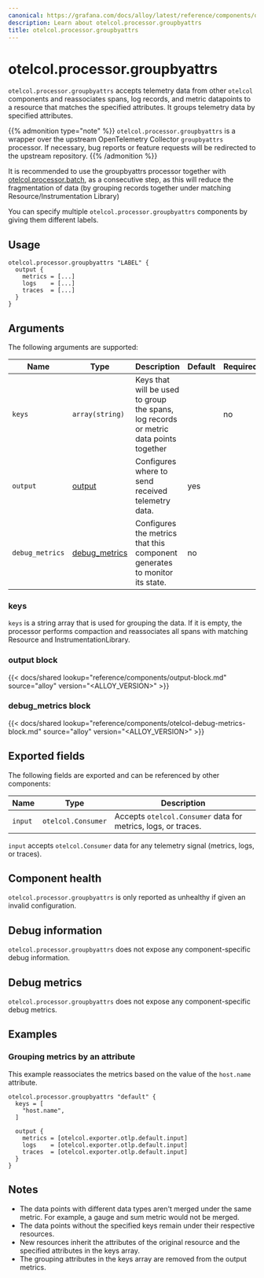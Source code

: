```yaml
---
canonical: https://grafana.com/docs/alloy/latest/reference/components/otelcol/otelcol.processor.groupbyattrs/
description: Learn about otelcol.processor.groupbyattrs
title: otelcol.processor.groupbyattrs
---
```


# otelcol.processor.groupbyattrs

`otelcol.processor.groupbyattrs` accepts telemetry data from other `otelcol`
components and reassociates spans, log records, and metric datapoints to a resource that matches the specified attributes. It groups telemetry data by specified attributes.

{{% admonition type="note" %}}
`otelcol.processor.groupbyattrs` is a wrapper over the upstream OpenTelemetry
Collector `groupbyattrs` processor. If necessary, bug reports or feature requests
will be redirected to the upstream repository.
{{% /admonition %}}

It is recommended to use the groupbyattrs processor together with [otelcol.processor.batch][], as a consecutive step, as this will reduce the fragmentation of data (by grouping records together under matching Resource/Instrumentation Library)

You can specify multiple `otelcol.processor.groupbyattrs` components by giving them
different labels.

## Usage

```river
otelcol.processor.groupbyattrs "LABEL" {
  output {
    metrics = [...]
    logs    = [...]
    traces  = [...]
  }
}
```

## Arguments

The following arguments are supported:

| Name            | Type              | Description                                                                           | Default | Required |
|-----------------|-------------------|---------------------------------------------------------------------------------------|---------|----------|
| `keys`          | `array(string)`   | Keys that will be used to group the spans, log records or metric data points together |         | no       |
| `output`        | [output][]        | Configures where to send received telemetry data.                                     | yes     |          |
| `debug_metrics` | [debug_metrics][] | Configures the metrics that this component generates to monitor its state.            | no      |          |

[output]: #output-block
[debug_metrics]: #debug_metrics-block

### keys
`keys` is a string array that is used for grouping the data. If it is empty, the processor performs compaction and reassociates all spans with matching Resource and InstrumentationLibrary.


### output block

{{< docs/shared lookup="reference/components/output-block.md" source="alloy" version="<ALLOY_VERSION>" >}}

### debug_metrics block

{{< docs/shared lookup="reference/components/otelcol-debug-metrics-block.md" source="alloy" version="<ALLOY_VERSION>" >}}

## Exported fields

The following fields are exported and can be referenced by other components:

| Name    | Type               | Description                                                   |
|---------|--------------------|---------------------------------------------------------------|
| `input` | `otelcol.Consumer` | Accepts `otelcol.Consumer` data for metrics, logs, or traces. |

`input` accepts `otelcol.Consumer` data for any telemetry signal (metrics,
logs, or traces).

## Component health

`otelcol.processor.groupbyattrs` is only reported as unhealthy if given an invalid
configuration.

## Debug information

`otelcol.processor.groupbyattrs` does not expose any component-specific debug
information.

## Debug metrics

`otelcol.processor.groupbyattrs` does not expose any component-specific debug metrics.

## Examples

### Grouping metrics by an attribute

This example reassociates the metrics based on the value of the `host.name` attribute.

```alloy
otelcol.processor.groupbyattrs "default" {
  keys = [
    "host.name",
  ]

  output {
    metrics = [otelcol.exporter.otlp.default.input]
    logs    = [otelcol.exporter.otlp.default.input]
    traces  = [otelcol.exporter.otlp.default.input]
  }
}
```

## Notes
- The data points with different data types aren't merged under the same metric. For example, a gauge and sum metric would not be merged.
- The data points without the specified keys remain under their respective resources.
- New resources inherit the attributes of the original resource and the specified attributes in the keys array.
- The grouping attributes in the keys array are removed from the output metrics.

[otelcol.processor.batch]: https://grafana.com/docs/alloy/latest/reference/components/otelcol/otelcol.processor.batch/
